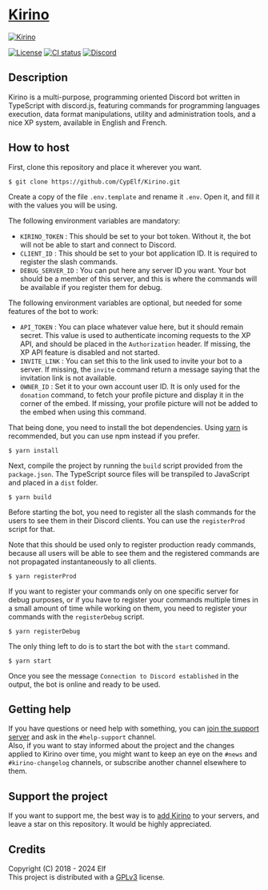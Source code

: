 # [Kirino](https://discord.com/oauth2/authorize?client_id=493470054415859713&permissions=8&scope=bot%20applications.commands)

[![Kirino](https://cdn.discordapp.com/avatars/493470054415859713/9fd38f1029ac9c72cf004fcf5cd4a324.webp?size=128)](https://discord.com/oauth2/authorize?client_id=493470054415859713&scope=bot&permissions=8)

[![License](https://img.shields.io/badge/license-GPL_v3-blue)](./LICENSE)
[![CI status](https://github.com/CypElf/Kirino/actions/workflows/deploy.yml/badge.svg)](https://github.com/CypElf/Kirino/actions)
[![Discord](https://img.shields.io/discord/698105563162083379.svg?label=&logo=discord&logoColor=ffffff&color=7389D8&labelColor=6A7EC2)](https://discord.gg/7AnsDRE8hG)

## Description

Kirino is a multi-purpose, programming oriented Discord bot written in TypeScript with discord.js, featuring commands for programming languages execution, data format manipulations, utility and administration tools, and a nice XP system, available in English and French.

## How to host

First, clone this repository and place it wherever you want.

```
$ git clone https://github.com/CypElf/Kirino.git
```

Create a copy of the file `.env.template` and rename it `.env`. Open it, and fill it with the values you will be using.

The following environment variables are mandatory:

- `KIRINO_TOKEN` : This should be set to your bot token. Without it, the bot will not be able to start and connect to Discord.
- `CLIENT_ID` : This should be set to your bot application ID. It is required to register the slash commands.
- `DEBUG_SERVER_ID` : You can put here any server ID you want. Your bot should be a member of this server, and this is where the commands will be available if you register them for debug.

The following environment variables are optional, but needed for some features of the bot to work:

- `API_TOKEN` : You can place whatever value here, but it should remain secret. This value is used to authenticate incoming requests to the XP API, and should be placed in the `Authorization` header. If missing, the XP API feature is disabled and not started.
- `INVITE_LINK` : You can set this to the link used to invite your bot to a server. If missing, the `invite` command return a message saying that the invitation link is not available.
- `OWNER_ID` : Set it to your own account user ID. It is only used for the `donation` command, to fetch your profile picture and display it in the corner of the embed. If missing, your profile picture will not be added to the embed when using this command.

That being done, you need to install the bot dependencies. Using [yarn](https://yarnpkg.com/getting-started/install) is recommended, but you can use npm instead if you prefer.

```
$ yarn install
```

Next, compile the project by running the `build` script provided from the `package.json`. The TypeScript source files will be transpiled to JavaScript and placed in a `dist` folder.

```
$ yarn build
```

Before starting the bot, you need to register all the slash commands for the users to see them in their Discord clients. You can use the `registerProd` script for that.

Note that this should be used only to register production ready commands, because all users will be able to see them and the registered commands are not propagated instantaneously to all clients.

```
$ yarn registerProd
```

If you want to register your commands only on one specific server for debug purposes, or if you have to register your commands multiple times in a small amount of time while working on them, you need to register your commands with the `registerDebug` script.

```
$ yarn registerDebug
```

The only thing left to do is to start the bot with the `start` command.

```
$ yarn start
```

Once you see the message `Connection to Discord established` in the output, the bot is online and ready to be used.

## Getting help

If you have questions or need help with something, you can [join the support server](https://discord.gg/7AnsDRE8hG) and ask in the `#help-support` channel. \
Also, if you want to stay informed about the project and the changes applied to Kirino over time, you might want to keep an eye on the `#news` and `#kirino-changelog` channels, or subscribe another channel elsewhere to them.

## Support the project

If you want to support me, the best way is to [add Kirino](https://discord.com/oauth2/authorize?client_id=493470054415859713&permissions=8&scope=bot%20applications.commands) to your servers, and leave a star on this repository. It would be highly appreciated.

## Credits

Copyright (C) 2018 - 2024 Elf \
This project is distributed with a [GPLv3](LICENSE) license.